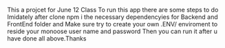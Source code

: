 This a projcet for June 12 Class
To run this app there are some steps to do 
Imidately after clone npm i the necessary dependencyies for Backend and FrontEnd folder and 
Make sure try to create your own .ENV/ enviroment to reside your monoose user name and password
Then you can run it after u have done all above.Thanks
